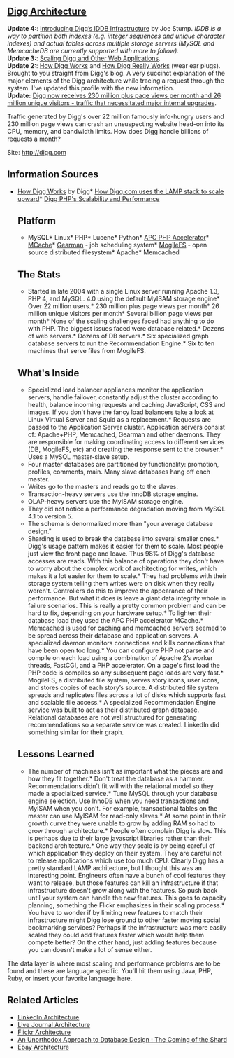 ## [Digg Architecture](/blog/2009/4/4/digg-architecture.html)

    

    

**Update 4:**: [Introducing Digg’s IDDB Infrastructure](http://blog.digg.com/?p=607) by Joe Stump. _IDDB is a way to partition both indexes (e.g. integer sequences and unique character indexes) and actual tables across multiple storage servers (MySQL and MemcacheDB are currently supported with more to follow)._  
**Update 3:**: [Scaling Digg and Other Web Applications](http://highscalability.com/scaling-digg-and-other-web-applications).  
**Update 2:**: [How Digg Works](http://blog.digg.com/?p=168) and [How Digg Really Works](http://blog.digg.com/?p=177) (wear ear plugs). Brought to you straight from Digg's blog. A very succinct explanation of the major elements of the Digg architecture while tracing a request through the system. I've updated this profile with the new information.  
**Update:** [Digg now receives 230 million plus page views per month and 26 million unique visitors - traffic that necessitated major internal upgrades](http://www.readwriteweb.com/archives/digg_townhall_2_wrapup.php).  

Traffic generated by Digg's over 22 million famously info-hungry users and 230 million page views can crash an unsuspecting website head-on into its CPU, memory, and bandwidth limits. How does Digg handle billions of requests a month?

Site: http://digg.com

## Information Sources

*   [How Digg Works](http://blog.digg.com/?p=168) by Digg*   [How Digg.com uses the LAMP stack to scale upward](http://www.computerworld.com/action/article.do?command=viewArticleBasic&articleId=9017778)*   [Digg PHP's Scalability and Performance](http://www.oreillynet.com/onlamp/blog/2006/04/digg_phps_scalability_and_perf.html)  

    ## Platform

    *   MySQL*   Linux*   PHP*   Lucene*   Python*   [APC PHP Accelerator](http://us.php.net/apc)*   [MCache](http://www.mohawksoft.org/?q=node/8)*   [Gearman](http://www.danga.com/gearman/) - job scheduling system*   [MogileFS](http://www.danga.com/mogilefs/) - open source distributed filesystem*   Apache*   Memcached  

    ## The Stats

    *   Started in late 2004 with a single Linux server running Apache 1.3, PHP 4, and MySQL. 4.0 using the default MyISAM storage engine*   Over 22 million users.*   230 million plus page views per month*   26 million unique visitors per month*   Several billion page views per month*   None of the scaling challenges faced had anything to do with PHP. The biggest issues faced were database related.*   Dozens of web servers.*   Dozens of DB servers.*   Six specialized graph database servers to run the Recommendation Engine.*   Six to ten machines that serve files from MogileFS.  

    ## What's Inside

    *   Specialized load balancer appliances monitor the application servers, handle failover, constantly adjust the cluster according to health, balance incoming requests and caching JavaScript, CSS and images. If you don't have the fancy load balancers take a look at Linux Virtual Server and Squid as a replacement.*   Requests are passed to the Application Server cluster. Application servers consist of: Apache+PHP, Memcached, Gearman and other daemons. They are responsible for making coordinating access to different services (DB, MogileFS, etc) and creating the response sent to the browser.*   Uses a MySQL master-slave setup.  
    - Four master databases are partitioned by functionality: promotion, profiles, comments, main. Many slave databases hang off each master.  
    - Writes go to the masters and reads go to the slaves.  
    - Transaction-heavy servers use the InnoDB storage engine.  
    - OLAP-heavy servers use the MyISAM storage engine.  
    - They did not notice a performance degradation moving from MySQL 4.1 to version 5.  
    - The schema is denormalized more than "your average database design."  
    - Sharding is used to break the database into several smaller ones.*   Digg's usage pattern makes it easier for them to scale. Most people just view the front page and leave. Thus 98% of Digg's database accesses are reads. With this balance of operations they don't have to worry about the complex work of architecting for writes, which makes it a lot easier for them to scale.*   They had problems with their storage system telling them writes were on disk when they really weren't. Controllers do this to improve the appearance of their performance. But what it does is leave a giant data integrity whole in failure scenarios. This is really a pretty common problem and can be hard to fix, depending on your hardware setup.*   To lighten their database load they used the APC PHP accelerator MCache.*   Memcached is used for caching and memcached servers seemed to be spread across their database and application servers. A specialized daemon monitors connections and kills connections that have been open too long.*   You can configure PHP not parse and compile on each load using a combination of Apache 2’s worker threads, FastCGI, and a PHP accelerator. On a page's first load the PHP code is compiles so any subsequent page loads are very fast.*   MogileFS, a distributed file system, serves story icons, user icons, and stores copies of each story’s source. A distributed file system spreads and replicates files across a lot of disks which supports fast and scalable file access.*   A specialized Recommendation Engine service was built to act as their distributed graph database. Relational databases are not well structured for generating recommendations so a separate service was created. LinkedIn did something similar for their graph.  

    ## Lessons Learned

    *   The number of machines isn't as important what the pieces are and how they fit together.*   Don't treat the database as a hammer. Recommendations didn't fit will with the relational model so they made a specialized service.*   Tune MySQL through your database engine selection. Use InnoDB when you need transactions and MyISAM when you don't. For example, transactional tables on the master can use MyISAM for read-only slaves.*   At some point in their growth curve they were unable to grow by adding RAM so had to grow through architecture.*   People often complain Digg is slow. This is perhaps due to their large javascript libraries rather than their backend architecture.*   One way they scale is by being careful of which application they deploy on their system. They are careful not to release applications which use too much CPU. Clearly Digg has a pretty standard LAMP architecture, but I thought this was an interesting point. Engineers often have a bunch of cool features they want to release, but those features can kill an infrastructure if that infrastructure doesn't grow along with the features. So push back until your system can handle the new features. This goes to capacity planning, something the Flickr emphasizes in their scaling process.*   You have to wonder if by limiting new features to match their infrastructure might Digg lose ground to other faster moving social bookmarking services? Perhaps if the infrastructure was more easily scaled they could add features faster which would help them compete better? On the other hand, just adding features because you can doesn't make a lot of sense either.

The data layer is where most scaling and performance problems are to be found and these are language specific. You'll hit them using Java, PHP, Ruby, or insert your favorite language here.

## Related Articles

*   [LinkedIn Architecture](http://highscalability.com/linkedin-architecture-0)
*   [](http://highscalability.com/linkedin-architecture-0)[Live Journal Architecture](http://highscalability.com/livejournal-architecture)
*   [Flickr Architecture](http://highscalability.com/flickr-architecture)
*   [An Unorthodox Approach to Database Design : The Coming of the Shard](http://highscalability.com/unorthodox-approach-database-design-coming-shard)
*   [Ebay Architecture](http://highscalability.com/ebay-architecture)

    